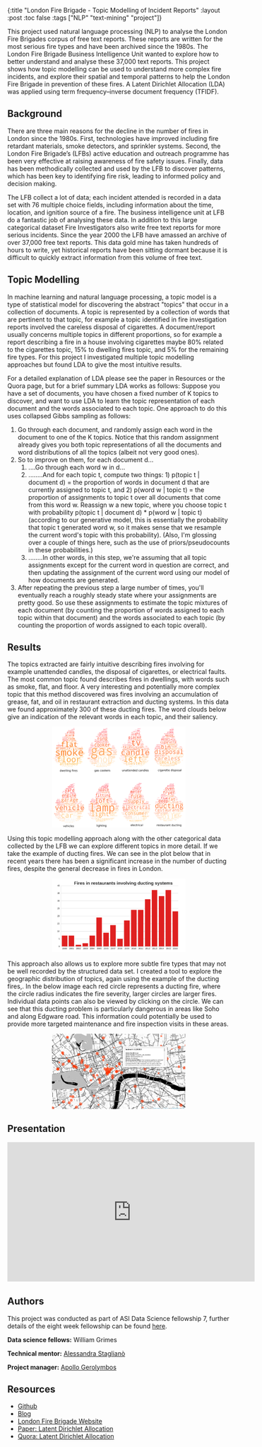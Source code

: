 {:title "London Fire Brigade - Topic Modelling of Incident Reports"
 :layout :post
 :toc false
 :tags  ["NLP" "text-mining" "project"]}

This project used natural language processing (NLP) to analyse the London Fire Brigades corpus of free text reports. These reports are written for the most serious fire types and have been archived since the 1980s. The London Fire Brigade Business Intelligence Unit wanted to explore how to better understand and analyse these 37,000 text reports. This project shows how topic modelling can be used to understand more complex fire incidents, and explore their spatial and temporal patterns to help the London Fire Brigade in prevention of these fires. A Latent Dirichlet Allocation (LDA) was applied using term frequency–inverse document frequency (TFIDF).

## Background
There are three main reasons for the decline in the number of fires in London since the 1980s. First, technologies have improved including fire retardant materials, smoke detectors, and sprinkler systems. Second, the London Fire Brigade’s (LFBs) active education and outreach programme has been very effective at raising awareness of fire safety issues. Finally, data has been methodically collected and used by the LFB to discover patterns, which has been key to identifying fire risk, leading to informed policy and decision making.

The LFB collect a lot of data; each incident attended is recorded in a data set with 76 multiple choice  fields, including information about the time, location, and ignition source of a fire. The business intelligence unit at LFB do a fantastic job of analysing these data. In addition to this large categorical dataset Fire Investigators also write free text reports for more serious incidents. Since the year 2000 the LFB have amassed an archive of over 37,000 free text reports. This data gold mine has taken hundreds of hours to write, yet historical reports have been sitting dormant because it is difficult to quickly extract information from this volume of free text.

## Topic Modelling
In machine learning and natural language processing, a topic model is a type of statistical model for discovering the abstract "topics" that occur in a collection of documents. A topic is represented by a collection of words that are pertinent to that topic, for example a topic identified in fire investigation reports involved the careless disposal of cigarettes. A document/report usually concerns multiple topics in different proportions, so for example a report describing a fire in a house involving cigarettes maybe 80% related to the cigarettes topic, 15% to dwelling fires topic, and 5% for the remaining fire types. For this project I investigated multiple topic modelling approaches but found LDA to give the most intuitive results.

For a detailed explanation of LDA please see the paper in Resources or the Quora page, but for a brief summary LDA works as follows:
Suppose you have a set of documents, you have chosen a fixed number of K topics to discover, and want to use LDA to learn the topic representation of each document and the words associated to each topic. One approach to do this uses collapsed Gibbs sampling as follows:
1. Go through each document, and randomly assign each word in the document to one of the K topics. Notice that this random assignment already gives you both topic representations of all the documents and word distributions of all the topics (albeit not very good ones).
2. So to improve on them, for each document d...
   1. ....Go through each word w in d...
   2. ........And for each topic t, compute two things: 1) p(topic t | document d) = the proportion of words in document d that are currently assigned to topic t, and 2) p(word w | topic t) = the proportion of assignments to topic t over all documents that come from this word w. Reassign w a new topic, where you choose topic t with probability p(topic t | document d) * p(word w | topic t) (according to our generative model, this is essentially the probability that topic t generated word w, so it makes sense that we resample the current word's topic with this probability). (Also, I'm glossing over a couple of things here, such as the use of priors/pseudocounts in these probabilities.)
   3. ........In other words, in this step, we're assuming that all topic assignments except for the current word in question are correct, and then updating the assignment of the current word using our model of how documents are generated.
3. After repeating the previous step a large number of times, you'll eventually reach a roughly steady state where your assignments are pretty good. So use these assignments to estimate the topic mixtures of each document (by counting the proportion of words assigned to each topic within that document) and the words associated to each topic (by counting the proportion of words assigned to each topic overall).

## Results
The topics extracted are fairly intuitive describing fires involving for example unattended candles, the disposal of cigarettes, or electrical faults. The most common topic found describes fires in dwellings, with words such as smoke, flat, and floor. A very interesting and potentially more complex topic that this method discovered was fires involving an accumulation of grease, fat, and oil in restaurant extraction and ducting systems. In this data we found approximately 300 of these ducting fires. The word clouds below give an indication of the relevant words in each topic, and their saliency.

<div align="center">
    <img src="/img/topics.png" alt="Front End" style="width:60%">
</div>

Using this topic modelling approach along with the other categorical data collected by the LFB we can explore different topics in more detail. If we take the example of ducting fires. We can see in the plot below that in recent years there has been a significant increase in the number of ducting fires, despite the general decrease in fires in London.

<div align="center">
    <img src="/img/graph.png" alt="Front End" style="width:60%">
</div>

This approach also allows us to explore more subtle fire types that may not be well recorded by the structured data set. I created a tool to explore the geographic distribution of topics, again using the example of the ducting fires,. In the below image each red circle represents a ducting fire, where the circle radius indicates the fire severity, larger circles are larger fires. Individual data points can also be viewed by clicking on the circle. We can see that this ducting problem is particularly dangerous in areas like Soho and along Edgware road. This information could potentially be used to provide more targeted maintenance and fire inspection visits in these areas.

<div align="center">
    <img src="/img/fire_map.png" alt="Front End" style="width:60%">
</div>

## Presentation
<div align="center">
<iframe title="YouTube video player" class="youtube-player" type="text/html" 
width="560" height="315" src="http://www.youtube.com/embed/iW6XWcGhKUc"
frameborder="0" allowFullScreen></iframe>
</div>

## Authors
This project was conducted as part of ASI Data Science fellowship 7, further details of 
the eight week fellowship can be found [here](https://www.asidatascience.com/fellowship).

**Data science fellows:** William Grimes

**Technical mentor:** [Alessandra Staglianò](https://www.linkedin.com/in/alessandra-staglian%C3%B2-1b72b88/)

**Project manager:** [Apollo Gerolymbos](https://www.linkedin.com/in/apollog/)

## Resources
* <a href="https://github.com/williamgrimes/london_fire_brigade" target="_blank">Github</a>
* <a href="http://blog.asidatascience.com/how-to-put-out-a-fire-using-old-reports/" target="_blank">Blog</a>
* <a href="https://github.com/williamgrimes/london_fire_brigade" target="_blank">London Fire Brigade Website</a>
* <a href="http://www.jmlr.org/papers/volume3/blei03a/blei03a.pdf" target="_blank">Paper: Latent Dirichlet Allocation</a>
* <a href="https://www.quora.com/What-is-a-good-explanation-of-Latent-Dirichlet-Allocation" target="_blank">Quora: Latent Dirichlet Allocation</a>
